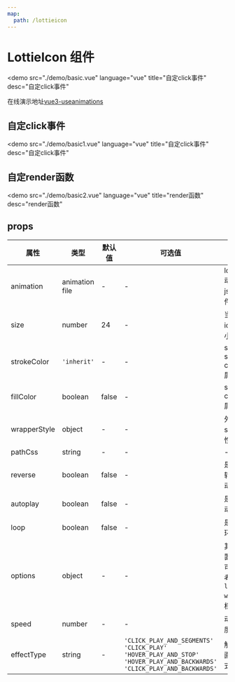 ```yaml
---
map:
  path: /lottieicon
---
```


# LottieIcon 组件

<demo src="./demo/basic.vue"
  language="vue"
  title="自定click事件"
  desc="自定click事件"
  >
</demo>

在线演示地址[vue3-useanimations](https://blackdous.github.io/vue3-useanimations/)

## 自定click事件

<demo src="./demo/basic1.vue"
  language="vue"
  title="自定click事件"
  desc="自定click事件"
  >
</demo>

## 自定render函数

<demo src="./demo/basic2.vue"
  language="vue"
  title="render函数"
  desc="render函数"
  >
</demo>

## props

| 属性         | 类型                         | 默认值  | 可选值 | 说明                     |
| ------------------ | --------------------------- | ------- | ------ | ------------------------ |
| animation      | animation file     | - |  -   |  lottie 动画json 文件 |
| size      | number     | 24 |  -  |  当前icon 大小 |
| strokeColor      | `'inherit'`     | -  | - |  svg stroke color 属性 |
| fillColor      | boolean     | false |  -   |  svg fill color 属性 |
| wrapperStyle      | object     | -  |  -   | 外层div style 属性 |
| pathCss      | string    | -  |  -   |  - |
| reverse      | boolean    | false  |  -   |  是否翻转播放动画 |
| autoplay      | boolean    | false  |  -   |  是否自动播放 |
| loop      | boolean    | false  |  -   | 是否循环播放  |
| options      | object    | -  |  -   |  其他配置项，可以参考 `lottie-web` 文档 |
| speed      | number    | -  |  -   |  动画速度 |
|  effectType | string | -  | `'CLICK_PLAY_AND_SEGMENTS'  'CLICK_PLAY'  'HOVER_PLAY_AND_STOP' 'HOVER_PLAY_AND_BACKWARDS'  'CLICK_PLAY_AND_BACKWARDS'` | 触发动画的方式 |
